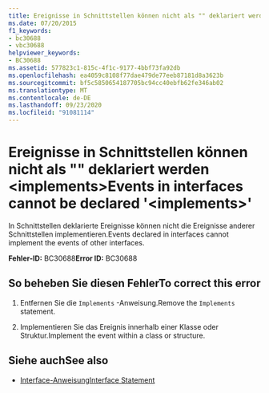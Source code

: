 ```yaml
---
title: Ereignisse in Schnittstellen können nicht als "" deklariert werden <implements>
ms.date: 07/20/2015
f1_keywords:
- bc30688
- vbc30688
helpviewer_keywords:
- BC30688
ms.assetid: 577823c1-815c-4f1c-9177-4bbf73fa92db
ms.openlocfilehash: ea4059c8108f77dae479de77eeb87181d8a3623b
ms.sourcegitcommit: bf5c5850654187705bc94cc40ebfb62fe346ab02
ms.translationtype: MT
ms.contentlocale: de-DE
ms.lasthandoff: 09/23/2020
ms.locfileid: "91081114"
---
```

# <a name="events-in-interfaces-cannot-be-declared-implements"></a><span data-ttu-id="ece71-102">Ereignisse in Schnittstellen können nicht als "" deklariert werden \<implements></span><span class="sxs-lookup"><span data-stu-id="ece71-102">Events in interfaces cannot be declared '\<implements>'</span></span>

<span data-ttu-id="ece71-103">In Schnittstellen deklarierte Ereignisse können nicht die Ereignisse anderer Schnittstellen implementieren.</span><span class="sxs-lookup"><span data-stu-id="ece71-103">Events declared in interfaces cannot implement the events of other interfaces.</span></span>  
  
 <span data-ttu-id="ece71-104">**Fehler-ID:** BC30688</span><span class="sxs-lookup"><span data-stu-id="ece71-104">**Error ID:** BC30688</span></span>  
  
## <a name="to-correct-this-error"></a><span data-ttu-id="ece71-105">So beheben Sie diesen Fehler</span><span class="sxs-lookup"><span data-stu-id="ece71-105">To correct this error</span></span>  
  
1. <span data-ttu-id="ece71-106">Entfernen Sie die `Implements` -Anweisung.</span><span class="sxs-lookup"><span data-stu-id="ece71-106">Remove the `Implements` statement.</span></span>  
  
2. <span data-ttu-id="ece71-107">Implementieren Sie das Ereignis innerhalb einer Klasse oder Struktur.</span><span class="sxs-lookup"><span data-stu-id="ece71-107">Implement the event within a class or structure.</span></span>  
  
## <a name="see-also"></a><span data-ttu-id="ece71-108">Siehe auch</span><span class="sxs-lookup"><span data-stu-id="ece71-108">See also</span></span>

- [<span data-ttu-id="ece71-109">Interface-Anweisung</span><span class="sxs-lookup"><span data-stu-id="ece71-109">Interface Statement</span></span>](../language-reference/statements/interface-statement.md)

